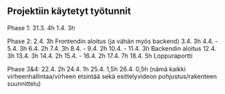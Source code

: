 ## Projektiin käytetyt työtunnit
Phase 1:
31.3. 4h 
1.4. 3h 

Phase 2:
2.4. 3h Frontendin aloitus (ja vähän myös backend)
3.4. 3h
4.4. -
5.4. 3h 
6.4. 2h
7.4. 3h
8.4. -
9.4. 2h
10.4. -
11.4. 3h Backendin aloitus
12.4. 3h 
13.4. 3h
14.4. 2h
15.4. -
16.4. 2h
17.4. 7h 
18.4. 5h Loppuraportti

Phase 3&4:
22.4. 2h
24.4. 1h
25.4. 1,5h
26.4. 0,5h 
(nämä kaikki virheenhallintaa/virheen etsintää sekä esittelyvideon pohjustus/rakenteen suunnittelu)
